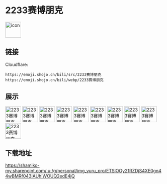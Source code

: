# 2233赛博朋克
<img src="https://emoji.shojo.cn/bili/src/2233赛博朋克/icon.png" width="50" height="50" alt="icon">

## 链接
Cloudflare:
```
https://emoji.shojo.cn/bili/src/2233赛博朋克
https://emoji.shojo.cn/bili/webp/2233赛博朋克
```
## 展示
<img src="https://emoji.shojo.cn/bili/src/2233赛博朋克/2233赛博朋克-冲鸭.png" width="50" height="50" alt="2233赛博朋克-冲鸭">
<img src="https://emoji.shojo.cn/bili/src/2233赛博朋克/2233赛博朋克-出发.png" width="50" height="50" alt="2233赛博朋克-出发">
<img src="https://emoji.shojo.cn/bili/src/2233赛博朋克/2233赛博朋克-兜风.png" width="50" height="50" alt="2233赛博朋克-兜风">
<img src="https://emoji.shojo.cn/bili/src/2233赛博朋克/2233赛博朋克-击掌.png" width="50" height="50" alt="2233赛博朋克-击掌">
<img src="https://emoji.shojo.cn/bili/src/2233赛博朋克/2233赛博朋克-加油.png" width="50" height="50" alt="2233赛博朋克-加油">
<img src="https://emoji.shojo.cn/bili/src/2233赛博朋克/2233赛博朋克-上车.png" width="50" height="50" alt="2233赛博朋克-上车">
<img src="https://emoji.shojo.cn/bili/src/2233赛博朋克/2233赛博朋克-耍帅.png" width="50" height="50" alt="2233赛博朋克-耍帅">
<img src="https://emoji.shojo.cn/bili/src/2233赛博朋克/2233赛博朋克-赢了.png" width="50" height="50" alt="2233赛博朋克-赢了">
<img src="https://emoji.shojo.cn/bili/src/2233赛博朋克/2233赛博朋克-在路上.png" width="50" height="50" alt="2233赛博朋克-在路上">
<img src="https://emoji.shojo.cn/bili/src/2233赛博朋克/2233赛博朋克-注意安全.png" width="50" height="50" alt="2233赛博朋克-注意安全">

## 下载地址

https://shamiko-my.sharepoint.com/:u:/g/personal/img_yuru_pro/ETSlOOy21RZDjS4XE0gn44wBMRf043IAUhIWOUQ2edE4jQ
